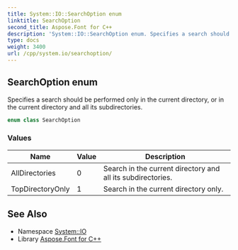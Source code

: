 ```yaml
---
title: System::IO::SearchOption enum
linktitle: SearchOption
second_title: Aspose.Font for C++
description: 'System::IO::SearchOption enum. Specifies a search should be performed only in the current directory, or in the current directory and all its subdirectories in C++.'
type: docs
weight: 3400
url: /cpp/system.io/searchoption/
---
```

## SearchOption enum


Specifies a search should be performed only in the current directory, or in the current directory and all its subdirectories.

```cpp
enum class SearchOption
```

### Values

| Name | Value | Description |
| --- | --- | --- |
| AllDirectories | 0 | Search in the current directory and all its subdirectories. |
| TopDirectoryOnly | 1 | Search in the current directory only. |

## See Also

* Namespace [System::IO](../)
* Library [Aspose.Font for C++](../../)
